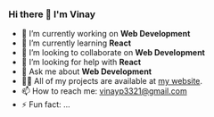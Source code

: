 ### Hi there 👋 I'm Vinay

- 🔭 I’m currently working on **Web Development**
- 🌱 I’m currently learning **React**
- 👯 I’m looking to collaborate on **Web Development**
- 🤔 I’m looking for help with **React**
- 💬 Ask me about **Web Development**
- :man_technologist: All of my projects are available at [my website](https://vinayprajapati.me/).
- 📫 How to reach me: vinayp3321@gmail.com
- ⚡ Fun fact: ...

